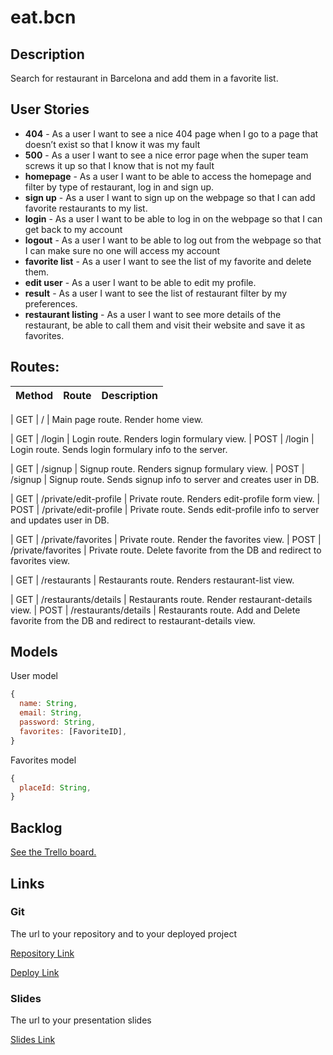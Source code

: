 # eat.bcn

## Description

Search for restaurant in Barcelona and add them in a favorite list.

## User Stories

- **404** - As a user I want to see a nice 404 page when I go to a page that doesn’t exist so that I know it was my fault
- **500** - As a user I want to see a nice error page when the super team screws it up so that I know that is not my fault
- **homepage** - As a user I want to be able to access the homepage and filter by type of restaurant, log in and sign up. 
- **sign up** - As a user I want to sign up on the webpage so that I can add favorite restaurants to my list.
- **login** - As a user I want to be able to log in on the webpage so that I can get back to my account
- **logout** - As a user I want to be able to log out from the webpage so that I can make sure no one will access my account
- **favorite list** - As a user I want to see the list of my favorite and delete them.
- **edit user** - As a user I want to be able to edit my profile.
- **result** - As a user I want to see the list of restaurant filter by my preferences.
- **restaurant listing** - As a user I want to see more details of the restaurant, be able to call them and visit their website and save it as favorites.


## Routes:

| Method | Route | Description|
|------|-------|------------|

| GET  | /     | Main page route. Render home view.

| GET  | /login | Login route. Renders login formulary view.
| POST | /login | Login route. Sends login formulary info to the server.

| GET | /signup | Signup route. Renders signup formulary view.
| POST | /signup | Signup route. Sends signup info to server and creates user in DB.

| GET | /private/edit-profile | Private route. Renders edit-profile form view.
| POST | /private/edit-profile | Private route. Sends edit-profile info to server and updates user in DB.

| GET | /private/favorites | Private route. Render the favorites view.
| POST | /private/favorites | Private route. Delete favorite from the DB and redirect to favorites view.


| GET | /restaurants | Restaurants route. Renders restaurant-list view.

| GET | /restaurants/details | Restaurants route. Render restaurant-details view.
| POST | /restaurants/details | Restaurants route. Add and Delete favorite from the DB and redirect to restaurant-details view.


## Models

User model

```javascript
{
  name: String,
  email: String,
  password: String,
  favorites: [FavoriteID],
}

```

Favorites model

```javascript
{
  placeId: String,
}

```


## Backlog

[See the Trello board.](https://trello.com/b/Ni3giVKf/ironhackproject)

## Links

### Git

The url to your repository and to your deployed project

[Repository Link](https://github.com/chloeleteinturier/Eat-bcn/tree/dev)

[Deploy Link](https://eat-bcn.herokuapp.com/)

### Slides

The url to your presentation slides

[Slides Link](https://docs.google.com/presentation/d/1P5FIi0vHZBUcgUtmt1M4_lLCO5dwdJ4UOgtJa4ehGfk/edit?usp=sharing)